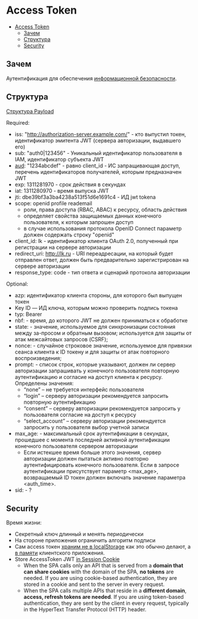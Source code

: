 # Access Token

- [Access Token](#access-token)
  - [Зачем](#зачем)
  - [Структура](#структура)
  - [Security](#security)

## Зачем

Аутентификация для обеспечения [информационной безопасности](../../../arch/ability/security.md).

## Структура

[Структура Payload](https://datatracker.ietf.org/doc/html/rfc9068)

Required:

- iss: "http://authorization-server.example.com/" - кто выпустил токен, идентификатор эмитента JWT (сервера авторизации, выдавшего его)
- sub: "auth0|123456" - Уникальный идентификатор пользователя в IAM, идентификатор субъекта JWT
- [aud](https://developers.sber.ru/docs/ru/sberbusinessapi/authorization/auth-sbbid/tokens): "1234abcdef" - равно client_id - ИС запращивающая доступ, перечень идентификаторов получателей, которым предназначен JWT
- exp: 1311281970 - срок действия в секундах
- iat: 1311280970 - время выпуска JWT
- jti: dbe39bf3a3ba4238a513f51d6e1691c4 - ИД jwt tokena
- scope: openid profile reademail 
  - роли, права доступа (RBAC, ABAC) к ресурсу, область действия
  - определяет свойства защищаемых данных конечного пользователя, к которым запрошен доступ
  - в случае использования протокола OpenID Connect параметр должен содержать строку "openid"
- client_id: lk - идентификатор клиента OAuth 2.0, полученный при регистрации на сервере авторизации
- redirect_uri: http://lk.ru - URI переадресации, на который будет отправлен ответ, должен быть предварительно зарегистрирован на сервере авторизации
- response_type: code - тип ответа и сценарий протокола авторизации

Optional:

- azp:  идентификатор клиента стороны, для которого был выпущен токен
- Key ID — ИД ключа, которым можно проверить подпись токена
- typ: Bearer
- nbf: - время, до которого JWT не должен приниматься к обработке
- state: - значение, используемое для синхронизации состояния между за-просом и обратным вызовом; используется для защиты от атак межсайтовых запросов (CSRF);
- nonce: - случайное строковое значение, используемое для привязки сеанса клиента к ID токену и для защиты от атак повторного воспроизведения;
- prompt: - список строк, которые указывают, должен ли сервер авторизации запрашивать у конечного пользователя повторную аутентификацию и согласие на доступ клиента к ресурсу. Определены значения:
  - “none” – не требуется интерфейс пользователя  
  - “login” – серверу авторизации рекомендуется запросить повторную аутентификацию
  - “consent” – серверу авторизации рекомендуется запросить у пользователя согласие на доступ к ресурсу  
  - “select_account” – серверу авторизации рекомендуется запросить у пользователя выбор учетной записи
- max_age: - максимальный срок аутентификации в секундах, прошедшее с момента последней активной аутентификации конечного пользователя сервером авторизации
  - Если истекшее время больше этого значения, сервер авторизации должен пытаться активно повторно аутентифицировать конечного пользователя. Если в запросе аутентификации присутствует параметр <max_age>, возвращаемый ID токен должен включать значение параметра <auth_time>.
- sid: - ?

## Security

Время жизни:

- Секретный ключ длинный и менять периодически
- На стороне приложения ограничить алгоритм подписи
- Сам access токен [храним не в localStorage](https://climbtheladder.com/10-spa-authentication-best-practices/) как это обычно делают, а [в памяти](https://auth0.com/docs/secure/security-guidance/data-security/token-storage) клиентского приложения.
- Store AccessToken JWT [in Session Cookie](https://jcbaey.com/authentication-in-spa-reactjs-and-vuejs-the-right-way/)
  - When the SPA calls only an API that is served from a __domain that can share cookies__ with the domain of the SPA, __no tokens__ are needed. If you are using cookie-based authentication, they are stored in a cookie and sent to the server in every request.
  - When the SPA calls multiple APIs that reside in a __different domain__, __access, refresh tokens are needed__. If you are using token-based authentication, they are sent by the client in every request, typically in the HyperText Transfer Protocol (HTTP) header.